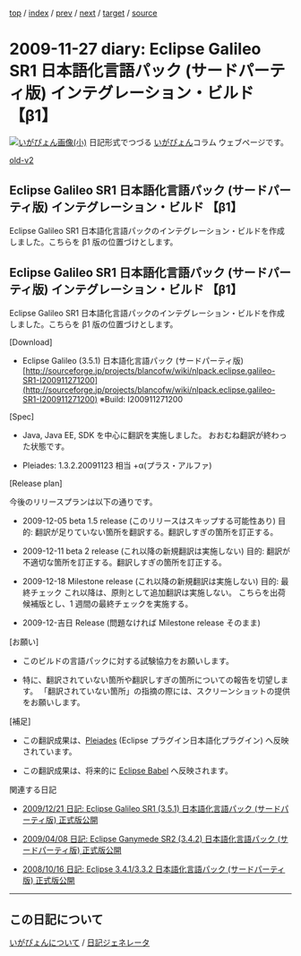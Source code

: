 [top](https://igapyon.github.io/diary/) 
 / [index](https://igapyon.github.io/diary/2009/index.html) 
 / [prev](https://igapyon.github.io/diary/2009/ig091124.html) 
 / [next](https://igapyon.github.io/diary/2009/ig091129.html) 
 / [target](https://igapyon.github.io/diary/2009/ig091127.html) 
 / [source](https://github.com/igapyon/diary/blob/gh-pages/2009/ig091127.html.src.md) 

2009-11-27 diary: Eclipse Galileo SR1 日本語化言語パック (サードパーティ版) インテグレーション・ビルド 【β1】
=====================================================================================================
[![いがぴょん画像(小)](https://igapyon.github.io/diary/images/iga200306s.jpg "いがぴょん")](https://igapyon.github.io/diary/memo/memoigapyon.html) 日記形式でつづる [いがぴょん](https://igapyon.github.io/diary/memo/memoigapyon.html)コラム ウェブページです。

[old-v2](ig091127-orig.html)

## Eclipse Galileo SR1 日本語化言語パック (サードパーティ版) インテグレーション・ビルド 【β1】

Eclipse Galileo SR1 日本語化言語パックのインテグレーション・ビルドを作成しました。こちらを β1 版の位置づけとします。


## Eclipse Galileo SR1 日本語化言語パック (サードパーティ版) インテグレーション・ビルド 【β1】

Eclipse Galileo SR1 日本語化言語パックのインテグレーション・ビルドを作成しました。こちらを β1 版の位置づけとします。

[Download]

* Eclipse Galileo (3.5.1) 日本語化言語パック (サードパーティ版)
  [http://sourceforge.jp/projects/blancofw/wiki/nlpack.eclipse.galileo-SR1-I200911271200](http://sourceforge.jp/projects/blancofw/wiki/nlpack.eclipse.galileo-SR1-I200911271200)
  ※Build: I200911271200

[Spec]

* Java, Java EE, SDK を中心に翻訳を実施しました。
  おおむね翻訳が終わった状態です。
  
* Pleiades: 1.3.2.20091123 相当 +α(プラス・アルファ)

[Release plan]

今後のリリースプランは以下の通りです。

* 2009-12-05 beta 1.5 release (このリリースはスキップする可能性あり)
  目的: 翻訳が足りていない箇所を翻訳する。翻訳しすぎの箇所を訂正する。
  
* 2009-12-11 beta 2 release (これ以降の新規翻訳は実施しない)
  目的: 翻訳が不適切な箇所を訂正する。翻訳しすぎの箇所を訂正する。
  
* 2009-12-18 Milestone release (これ以降の新規翻訳は実施しない)
  目的: 最終チェック
  これ以降は、原則として追加翻訳は実施しない。
  こちらを出荷候補版とし、1 週間の最終チェックを実施する。
  
* 2009-12-吉日 Release (問題なければ Milestone release そのまま)

[お願い]

* このビルドの言語パックに対する試験協力をお願いします。
  
* 特に、翻訳されていない箇所や翻訳しすぎの箇所についての報告を切望します。
  「翻訳されていない箇所」の指摘の際には、スクリーンショットの提供をお願いします。

[補足]

* この翻訳成果は、[Pleiades](http://mergedoc.sourceforge.jp/pleiades.html) (Eclipse プラグイン日本語化プラグイン) へ反映されています。
  
* この翻訳成果は、将来的に [Eclipse Babel](http://www.eclipse.org/babel/) へ反映されます。 

関連する日記

* [2009/12/21 日記: Eclipse Galileo SR1 (3.5.1) 日本語化言語パック (サードパーティ版) 正式版公開](ig091221.html)
  
* [2009/04/08 日記: Eclipse Ganymede SR2 (3.4.2) 日本語化言語パック (サードパーティ版) 正式版公開](ig090408.html)
  
* [2008/10/16 日記: Eclipse 3.4.1/3.3.2 日本語化言語パック (サードパーティ版) 正式版公開](../2008/ig081016.html)

----------------------------------------------------------------------------------------------------

## この日記について
[いがぴょんについて](https://igapyon.github.io/diary/memo/memoigapyon.html) / [日記ジェネレータ](https://github.com/igapyon/igapyonv3)
